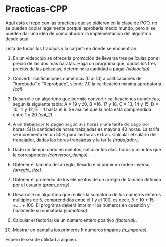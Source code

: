 # Practicas-CPP

Aquí está el repo con las practicas que se pidieron en la clase de POO, no se pueden copiar legalmente porqué reprobaría medio mundo, pero sí se pueden dar una idea de como abordar
la implementación del algoritmo desde aquí.

Lista de todos los trabajos y la carpeta en donde se encuentran:


1. En un videoclub se ofrece la promoción de llevarse tres películas por el precio de las dos más baratas. Haga un programa que, dados los tres precios de las películas, determine la cantidad a pagar *(videoclub)*.

2. Convertir calificaciones numéricas (0 al 10) a calificaciones de “Aprobado” o “Reprobado”, siendo 7.0 la calificación mínima aprobatoria *(cal)*.

3. Desarrolle un algoritmo que permita convertir calificaciones numéricas, según la siguiente tabla: A = 19 y 20, B =16, 17 y 18, C = 13, 14 y 15, D = 10, 11 y 12, E = 1 hasta el 9. Se asume que la nota está comprendida entre 1 y 20 *(cal_2)*.

4. A un trabajador le pagan según sus horas y una tarifa de pago por horas. Si la cantidad de horas trabajadas es mayor a 40 horas. La tarifa se incrementa en un 50% para las horas extras. Calcular el salario del trabajador, dadas las horas trabajadas y la tarifa *(trabajador)*.

5. Dado un tiempo dado en minutos, calcular los días, horas y minutos que le corresponden *(conversor_tiempo)*.

6. Obtener el tamaño del arreglo, llenarlo e imprimir en orden inverso *(arreglo_size)*.

7. Obtener el promedio de los elementos de un arreglo de tamaño definido por el usuario *(prom_array)*.

8. Desarrolle un algoritmo que realice la sumatoria de los números enteros múltiplos de 5, comprendidos entre el 1 y el 100, es decir, 5 + 10 + 15 +…. + 100. El programa deberá imprimir los números en cuestión y finalmente su sumatoria *(sumatoria)*.

9. Calcular el factorial de un número entero positivo *(factorial)*.

10. Mostrar en pantalla los primeros N números impares *(n_impares)*.


Espero le sea de útilidad a alguien.
